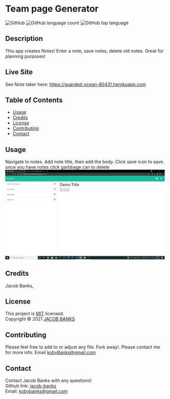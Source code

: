 # Team page Generator
![GitHub](https://img.shields.io/github/license/jacob-banks/Express-Note-Taker)
![GitHub language count](https://img.shields.io/github/languages/count/jacob-banks/Express-Note-Taker)
![GitHub top language](https://img.shields.io/github/languages/top/jacob-banks/Express-Note-Taker)


## Description

This app creates Notes! Enter a note, save notes, delete old notes. Great for planning purposes!

## Live Site

See Note taker here: https://guarded-ocean-80431.herokuapp.com

## Table of Contents

- [Usage](#usage)
- [Credits](#credits)
- [License](#license)
- [Contributing](#contributing)
- [Contact](#contact)

## Usage

Navigate to notes. Add note title, then add the body. Click save icon to save. once you have notes click garbbage can to delete
![screenshot1](./img/screenshot.png)

## Credits

Jacob Banks,

## License

This project is [MIT](https://choosealicense.com/licenses/mit/) licensed.<br />
Copyright © 2021 [JACOB BANKS](https://github.com/jacob-banks)

## Contributing

Please feel free to add to or adjust any file. Fork away!. Please contact me for more info. Email kobyBanks@gmail.com


## Contact

Contact Jacob Banks with any questions!<br>
Github link: [jacob-banks](https://github.com/jacob-banks)<br>
Email: kobybanks@gmail.com
